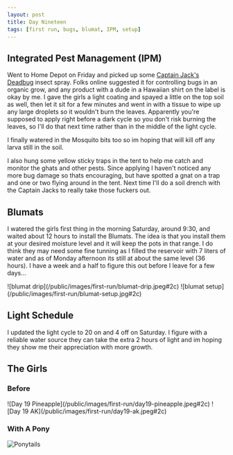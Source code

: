 ```yaml
---
layout: post
title: Day Nineteen
tags: [first run, bugs, blumat, IPM, setup]
---
```


## Integrated Pest Management (IPM)

Went to Home Depot on Friday and picked up some [Captain Jack's Deadbug](https://www.homedepot.com/p/Bonide-32-oz-Captain-Jack-s-Deadbug-Brew-Ready-To-Use-2506/203564356) insect spray. Folks online suggested it for controlling bugs in an organic grow, and any product with a dude in a Hawaiian shirt on the label is okay by me. I gave the girls a light coating and spayed a little on the top soil as well, then let it sit for a few minutes and went in with a tissue to wipe up any large droplets so it wouldn't burn the leaves. Apparently you're supposed to apply right before a dark cycle so you don't risk burning the leaves, so I'll do that next time rather than in the middle of the light cycle.  

I finally watered in the Mosquito bits too so im hoping that will kill off any larva still in the soil.  

I also hung some yellow sticky traps in the tent to help me catch and monitor the ghats and other pests.
Since applying I haven't noticed any more bug damage so thats encouraging, but have spotted a gnat on a trap and one or two flying around in the tent. Next time I'll do a soil drench with the Captain Jacks to really take those fuckers out.

## Blumats

I watered the girls first thing in the morning Saturday, around 9:30, and waited about 12 hours to install the Blumats. The idea is that you install them at your desired moisture level and it will keep the pots in that range. I do think they may need some fine tunning as I filled the reservoir with 7 liters of water and as of Monday afternoon its still at about the same level (36 hours). I have a week and a half to figure this out before I leave for a few days...

<span class="pic-row">
![blumat drip](/public/images/first-run/blumat-drip.jpeg#2c)
![blumat setup](/public/images/first-run/blumat-setup.jpg#2c)
</span>

## Light Schedule

I updated the light cycle to 20 on and 4 off on Saturday. I figure with a reliable water source they can take the extra 2 hours of light and im hoping they show me their appreciation with more growth.

## The Girls

### Before

<span class="pic-row">
![Day 19  Pineapple](/public/images/first-run/day19-pineapple.jpeg#2c)
![Day 19 AK](/public/images/first-run/day19-ak.jpeg#2c)
</span>

### With A Pony

![Ponytails](https://external-preview.redd.it/GCpVwPGHzeGWd3_hB1uVP_3o_71VFhITIfOuRBUyE0Q.jpg?auto=webp&s=e23a44761de9213956d8fc1103401052a4752dda#75)
